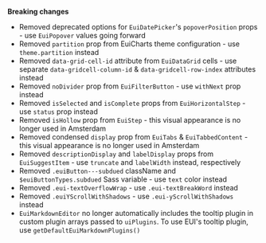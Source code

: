 **Breaking changes**

- Removed deprecated options for `EuiDatePicker`'s `popoverPosition` props - use `EuiPopover` values going forward
- Removed `partition` prop from EuiCharts theme configuration - use `theme.partition` instead
- Removed `data-grid-cell-id` attribute from `EuiDataGrid` cells - use separate `data-gridcell-column-id` & `data-gridcell-row-index` attributes instead
- Removed `noDivider` prop from `EuiFilterButton` - use `withNext` prop instead
- Removed `isSelected` and `isComplete` props from `EuiHorizontalStep` - use `status` prop instead
- Removed `isHollow` prop from `EuiStep` - this visual appearance is no longer used in Amsterdam
- Removed condensed `display` prop from `EuiTabs` & `EuiTabbedContent` - this visual appearance is no longer used in Amsterdam
- Removed `descriptionDisplay` and `labelDisplay` props from `EuiSuggestItem` - use `truncate` and `labelWidth` instead, respectively
- Removed `.euiButton---subdued` className and `$euiButtonTypes.subdued` Sass variable - use `text` color instead
- Removed `.eui-textOverflowWrap` - use `.eui-textBreakWord` instead
- Removed `.euiYScrollWithShadows` - use `.eui-yScrollWithShadows` instead
- `EuiMarkdownEditor` no longer automatically includes the tooltip plugin in custom plugin arrays passed to `uiPlugins`. To use EUI's tooltip plugin, use `getDefaultEuiMarkdownPlugins()`
